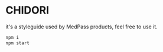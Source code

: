 # CHIDORI

it's a styleguide used by MedPass products, feel free to use it.

```bash
npm i
npm start
```
